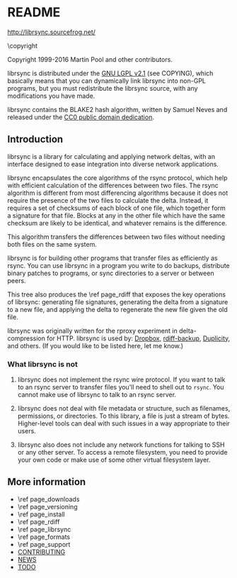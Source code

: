 # README

http://librsync.sourcefrog.net/

\copyright

Copyright 1999-2016 Martin Pool and other contributors.

librsync is distributed under the [GNU LGPL v2.1][LGPL] (see COPYING), which
basically means that you can dynamically link librsync into non-GPL programs,
but you must redistribute the librsync source, with any modifications you have
made.

[LGPL]: http://www.gnu.org/licenses/old-licenses/lgpl-2.1.en.html

librsync contains the BLAKE2 hash algorithm, written by Samuel Neves and
released under the [CC0 public domain dedication][CC0].

[CC0]: http://creativecommons.org/publicdomain/zero/1.0/


## Introduction

librsync is a library for calculating and applying network deltas, with an
interface designed to ease integration into diverse network applications.

librsync encapsulates the core algorithms of the rsync protocol, which help
with efficient calculation of the differences between two files. The rsync
algorithm is different from most differencing algorithms because it does not
require the presence of the two files to calculate the delta.  Instead, it
requires a set of checksums of each block of one file, which together form a
signature for that file.  Blocks at any in the other file which have the same
checksum are likely to be identical, and whatever remains is the difference.

This algorithm transfers the differences between two files without needing
both files on the same system.

librsync is for building other programs that transfer files as efficiently as
rsync. You can use librsync in a program you write to do backups, distribute
binary patches to programs, or sync directories to a server or between peers.

This tree also produces the \ref page_rdiff that exposes the key operations of
librsync: generating file signatures, generating the delta from a signature to
a new file, and applying the delta to regenerate the new file given the old
file.

librsync was originally written for the rproxy experiment in delta-compression
for HTTP. librsync is used by: [Dropbox](https://dropbox.com/),
[rdiff-backup](http://www.nongnu.org/rdiff-backup/),
[Duplicity](http://www.nongnu.org/duplicity/), and others. (If you would like
to be listed here, let me know.)

### What librsync is not

1. librsync does not implement the rsync wire protocol. If you want to talk to
an rsync server to transfer files you'll need to shell out to `rsync`. You
cannot make use of librsync to talk to an rsync server.

2. librsync does not deal with file metadata or structure, such as filenames,
permissions, or directories. To this library, a file is just a stream of
bytes. Higher-level tools can deal with such issues in a way appropriate to
their users.

3. librsync also does not include any network functions for talking to SSH or
any other server. To access a remote filesystem, you need to provide your own
code or make use of some other virtual filesystem layer.


## More information

* \ref page_downloads
* \ref page_versioning
* \ref page_install
* \ref page_rdiff
* \ref page_librsync
* \ref page_formats
* \ref page_support
* [CONTRIBUTING](CONTRIBUTING.md)
* [NEWS](NEWS.md)
* [TODO](TODO.md)

